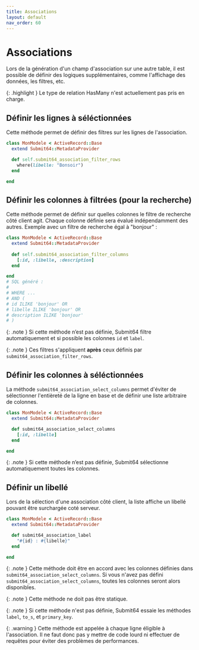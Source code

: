 ```yaml
---
title: Associations
layout: default
nav_order: 60
---
```

# Associations

Lors de la génération d'un champ d'association sur une autre table, il est possible de définir
des logiques supplémentaires, comme l'affichage des données, les filtres, etc.

{: .highlight }
Le type de relation HasMany n'est actuellement pas pris en charge.

## Définir les lignes à séléctionnées

Cette méthode permet de définir des filtres sur les lignes de l'association.
```ruby
class MonModele < ActiveRecord::Base
  extend Submit64::MetadataProvider

  def self.submit64_association_filter_rows
    where(libelle: "Bonsoir")
  end

end
```

## Définir les colonnes à filtrées (pour la recherche)

Cette méthode permet de définir sur quelles colonnes le filtre de recherche côté client agit.
Chaque colonne définie sera évalué indépendamment des autres.
Exemple avec un filtre de recherche égal à "bonjour" :

```ruby
class MonModele < ActiveRecord::Base
  extend Submit64::MetadataProvider
  
  def self.submit64_association_filter_columns
    [:id, :libelle, :description]
  end

end
# SQL généré :
#
# WHERE ...
# AND (
# id ILIKE 'bonjour' OR 
# libelle ILIKE 'bonjour' OR 
# description ILIKE 'bonjour'
# )
```

{: .note }
Si cette méthode n’est pas définie, Submit64 filtre automatiquement et si possible
les colonnes `id` et `label`.

{: .note }
Ces filtres s'appliquent **après** ceux définis par `submit64_association_filter_rows`.

## Définir les colonnes à séléctionnées

La méthode `submit64_association_select_columns` permet d'éviter de sélectionner l'entièreté de
la ligne en base et de définir une liste arbitraire de colonnes.

```ruby
class MonModele < ActiveRecord::Base
  extend Submit64::MetadataProvider

  def submit64_association_select_columns
    [:id, :libelle]
  end

end
```

{: .note }
Si cette méthode n’est pas définie, Submit64 sélectionne automatiquement toutes les colonnes.

## Définir un libellé

Lors de la sélection d'une association côté client, la liste affiche un libellé pouvant
être surchargée coté serveur.

```ruby
class MonModele < ActiveRecord::Base
  extend Submit64::MetadataProvider

  def submit64_association_label
    "#{id} : #{libelle}"
  end

end
```
{: .note }
Cette méthode doit être en accord avec les colonnes définies dans
`submit64_association_select_columns`. Si vous n'avez pas défini
`submit64_association_select_columns`, toutes les colonnes seront alors disponibles.

{: .note }
Cette méthode ne doit pas être statique.

{: .note }
Si cette méthode n'est pas définie, Submit64 essaie les méthodes `label`, `to_s`, et 
`primary_key`.

{: .warning }
Cette méthode est appelée à chaque ligne éligible à l'association. 
Il ne faut donc pas y mettre de code lourd ni effectuer de requêtes pour éviter des 
problèmes de performances.
